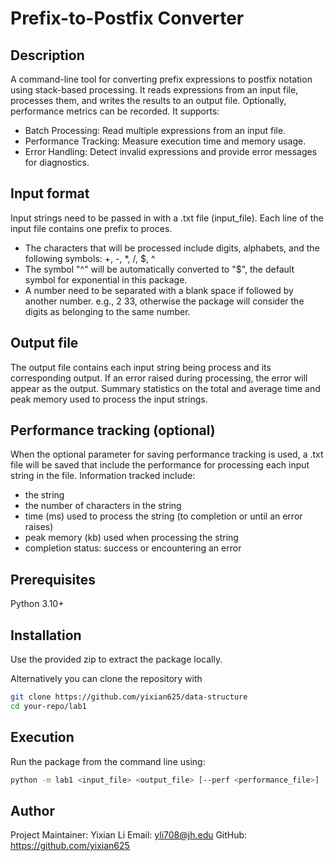 # Prefix-to-Postfix Converter

## Description

A command-line tool for converting prefix expressions to postfix notation using stack-based processing. 
It reads expressions from an input file, processes them, and writes the results to an output file. 
Optionally, performance metrics can be recorded. It supports:

- Batch Processing: Read multiple expressions from an input file.
- Performance Tracking: Measure execution time and memory usage.
- Error Handling: Detect invalid expressions and provide error messages for diagnostics.

## Input format

Input strings need to be passed in with a .txt file (input_file). Each line of the input file contains one prefix to proces.
- The characters that will be processed include digits, alphabets, and the following symbols: +, -, *, /, $, ^
- The symbol "^" will be automatically converted to "$", the default symbol for exponential in this package.
- A number need to be separated with a blank space if followed by another number. e.g., 2 33, otherwise the package will consider the digits as belonging to the same number.

## Output file

The output file contains each input string being process and its corresponding output. If an error raised during processing, the error will appear as the output.
Summary statistics on the total and average time and peak memory used to process the input strings.

## Performance tracking (optional)

When the optional parameter for saving performance tracking is used, a .txt file will be saved that include the performance for processing each input string in the file.
Information tracked include: 
- the string
- the number of characters in the string 
- time (ms) used to process the string (to completion or until an error raises)
- peak memory (kb) used when processing the string 
- completion status: success or encountering an error 

## Prerequisites

Python 3.10+

## Installation

Use the provided zip to extract the package locally. 

Alternatively you can clone the repository with

```bash
git clone https://github.com/yixian625/data-structure
cd your-repo/lab1
```

## Execution

Run the package from the command line using:

```bash
python -m lab1 <input_file> <output_file> [--perf <performance_file>]
```

## Author

Project Maintainer: Yixian Li
Email: yli708@jh.edu
GitHub: https://github.com/yixian625